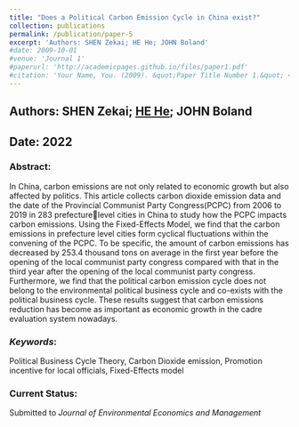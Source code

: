 ```yaml
---
title: "Does a Political Carbon Emission Cycle in China exist?"
collection: publications
permalink: /publication/paper-5
excerpt: 'Authors: SHEN Zekai; HE He; JOHN Boland'
#date: 2009-10-01
#venue: 'Journal 1'
#paperurl: 'http://academicpages.github.io/files/paper1.pdf'
#citation: 'Your Name, You. (2009). &quot;Paper Title Number 1.&quot; <i>Journal 1</i>. 1(1).'
---
```


## Authors: SHEN Zekai; [HE He](/references/reference_1); JOHN Boland

## Date: 2022

### Abstract:

In China, carbon emissions are not only related to economic growth but also affected by politics. This article collects carbon dioxide emission data and the date of the Provincial Communist Party Congress(PCPC) from 2006 to 2019 in 283 prefecturelevel cities in China to study how the PCPC impacts carbon emissions. Using the Fixed-Effects Model, we find that the carbon emissions in prefecture level cities form cyclical fluctuations within the convening of the PCPC. To be specific, the amount of
carbon emissions has decreased by 253.4 thousand tons on average in the first year before the opening of the local communist party congress compared with that in the third year after the opening of the local communist party congress. Furthermore, we find that the political carbon emission cycle does not belong to the environmental political business cycle and co-exists with the political business cycle. These results suggest that carbon emissions reduction has become as important as economic growth in the cadre evaluation system nowadays.

### *Keywords*: 
Political Business Cycle Theory, Carbon Dioxide emission, Promotion incentive for local officials, Fixed-Effects model

### Current Status:  
Submitted to *Journal of Environmental Economics and Management*
